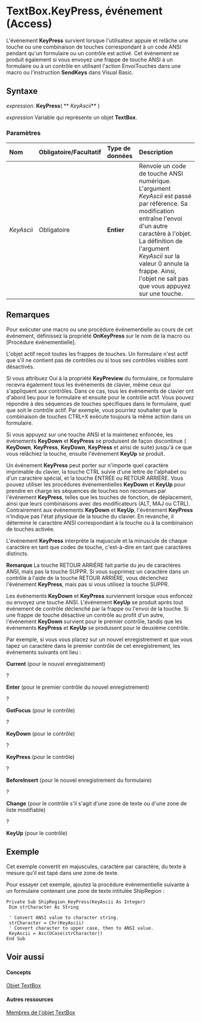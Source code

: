 
# TextBox.KeyPress, événement (Access)

L'événement  **KeyPress** survient lorsque l'utilisateur appuie et relâche une touche ou une combinaison de touches correspondant à un code ANSI pendant qu'un formulaire ou un contrôle est activé. Cet événement se produit également si vous envoyez une frappe de touche ANSI à un formulaire ou à un contrôle en utilisant l'action EnvoiTouches dans une macro ou l'instruction **SendKeys** dans Visual Basic.


## Syntaxe

 _expression_. **KeyPress**( ** _KeyAscii_** )

 _expression_ Variable qui représente un objet **TextBox**.


### Paramètres



|**Nom**|**Obligatoire/Facultatif**|**Type de données**|**Description**|
|:-----|:-----|:-----|:-----|
| _KeyAscii_|Obligatoire|**Entier**|Renvoie un code de touche ANSI numérique. L'argument  _KeyAscii_ est passé par référence. Sa modification entraîne l'envoi d'un autre caractère à l'objet. La définition de l'argument _KeyAscii_ sur la valeur 0 annule la frappe. Ainsi, l'objet ne sait pas que vous appuyez sur une touche.|

## Remarques

Pour exécuter une macro ou une procédure événementielle au cours de cet événement, définissez la propriété  **OnKeyPress** sur le nom de la macro ou [Procédure événementielle].

L'objet actif reçoit toutes les frappes de touches. Un formulaire n'est actif que s'il ne contient pas de contrôles ou si tous ses contrôles visibles sont désactivés.

Si vous attribuez Oui à la propriété  **KeyPreview** du formulaire, ce formulaire recevra également tous les événements de clavier, même ceux qui s'appliquent aux contrôles. Dans ce cas, tous les événements de clavier ont d'abord lieu pour le formulaire et ensuite pour le contrôle actif. Vous pouvez répondre à des séquences de touches spécifiques dans le formulaire, quel que soit le contrôle actif. Par exemple, vous pourriez souhaiter que la combinaison de touches CTRL+X exécute toujours la même action dans un formulaire.

Si vous appuyez sur une touche ANSI et la maintenez enfoncée, les événements  **KeyDown** et **KeyPress** se produisent de façon discontinue ( **KeyDown**, **KeyPress**, **KeyDown**, **KeyPress** et ainsi de suite) jusqu'à ce que vous relâchiez la touche, ensuite l'événement **KeyUp** se produit.

Un événement  **KeyPress** peut porter sur n'importe quel caractère imprimable du clavier, la touche CTRL suivie d'une lettre de l'alphabet ou d'un caractère spécial, et la touche ENTRÉE ou RETOUR ARRIÈRE. Vous pouvez utiliser les procédures événementielles **KeyDown** et **KeyUp** pour prendre en charge les séquences de touches non reconnues par l'événement **KeyPress**, telles que les touches de fonction, de déplacement, ainsi que leurs combinaisons avec des modificateurs (ALT, MAJ ou CTRL). Contrairement aux événements **KeyDown** et **KeyUp**, l'événement **KeyPress** n'indique pas l'état physique de la touche du clavier. En revanche, il détermine le caractère ANSI correspondant à la touche ou à la combinaison de touches activée.

L'événement  **KeyPress** interprète la majuscule et la minuscule de chaque caractère en tant que codes de touche, c'est-à-dire en tant que caractères distincts.


 **Remarque**  La touche RETOUR ARRIÈRE fait partie du jeu de caractères ANSI, mais pas la touche SUPPR. Si vous supprimez un caractère dans un contrôle à l'aide de la touche RETOUR ARRIÈRE, vous déclenchez l'événement  **KeyPress**, mais pas si vous utilisez la touche SUPPR.

Les événements  **KeyDown** et **KeyPress** surviennent lorsque vous enfoncez ou envoyez une touche ANSI. L'événement **KeyUp** se produit après tout événement de contrôle déclenché par la frappe ou l'envoi de la touche. Si une frappe de touche désactive un contrôle au profit d'un autre, l'événement **KeyDown** survient pour le premier contrôle, tandis que les événements **KeyPress** et **KeyUp** se produisent pour le deuxième contrôle.

Par exemple, si vous vous placez sur un nouvel enregistrement et que vous tapez un caractère dans le premier contrôle de cet enregistrement, les événements suivants ont lieu :

 **Current** (pour le nouvel enregistrement)

?

 **Enter** (pour le premier contrôle du nouvel enregistrement)

?

 **GotFocus** (pour le contrôle)

?

 **KeyDown** (pour le contrôle)

?

 **KeyPress** (pour le contrôle)

?

 **BeforeInsert** (pour le nouvel enregistrement du formulaire)

?

 **Change** (pour le contrôle s'il s'agit d'une zone de texte ou d'une zone de liste modifiable)

?

 **KeyUp** (pour le contrôle)


## Exemple

Cet exemple convertit en majuscules, caractère par caractère, du texte à mesure qu'il est tapé dans une zone de texte.

Pour essayer cet exemple, ajoutez la procédure événementielle suivante à un formulaire contenant une zone de texte intitulée ShipRegion :




```
Private Sub ShipRegion_KeyPress(KeyAscii As Integer) 
 Dim strCharacter As String 
 
 ' Convert ANSI value to character string. 
 strCharacter = Chr(KeyAscii) 
 ' Convert character to upper case, then to ANSI value. 
 KeyAscii = Asc(UCase(strCharacter)) 
End Sub
```


## Voir aussi


#### Concepts


[Objet TextBox](d74fbe9a-0d40-7d28-956f-a2bfd0cfee45.md)
#### Autres ressources


[Membres de l'objet TextBox](bb55abbc-902e-fc2d-bdff-063c55426cd0.md)